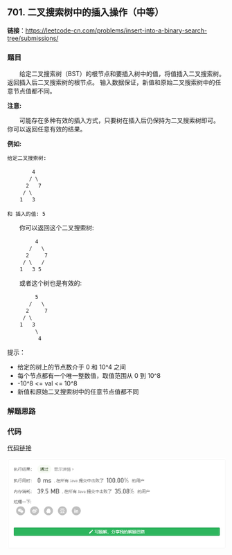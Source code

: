 ## 701. 二叉搜索树中的插入操作（中等）

**链接**：https://leetcode-cn.com/problems/insert-into-a-binary-search-tree/submissions/

### 题目

&emsp;&emsp;给定二叉搜索树（BST）的根节点和要插入树中的值，将值插入二叉搜索树。 返回插入后二叉搜索树的根节点。 输入数据保证，新值和原始二叉搜索树中的任意节点值都不同。  

**注意:**

&emsp;&emsp;可能存在多种有效的插入方式，只要树在插入后仍保持为二叉搜索树即可。 你可以返回任意有效的结果。

**例如:**

````
给定二叉搜索树:

        4
       / \
      2   7
     / \
    1   3

和 插入的值: 5
````
&emsp;&emsp;你可以返回这个二叉搜索树:
````
         4
       /   \
      2     7
     / \   /
    1   3 5
````
&emsp;&emsp;或者这个树也是有效的:
````
         5
       /   \
      2     7
     / \   
    1   3
         \
          4

````

提示：

* 给定的树上的节点数介于 0 和 10^4 之间
* 每个节点都有一个唯一整数值，取值范围从 0 到 10^8
* -10^8 <= val <= 10^8
* 新值和原始二叉搜索树中的任意节点值都不同

### 解题思路


### 代码

[代码链接](Solution.java)

![提交记录](701.png)


